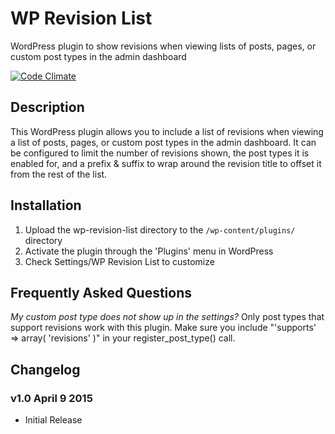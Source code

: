 # WP Revision List

WordPress plugin to show revisions when viewing lists of posts, pages, or custom post types in the admin dashboard

[![Code Climate](https://codeclimate.com/github/petenelson/wp-revision-list/badges/gpa.svg)](https://codeclimate.com/github/petenelson/wp-revision-list)

## Description

This WordPress plugin allows you to include a list of revisions when viewing a list of posts, pages, or custom post types in the admin dashboard.  It can be configured
to limit the number of revisions shown, the post types it is enabled for, and a prefix & suffix to wrap around the revision title to offset it from the rest of the list.

## Installation

1. Upload the wp-revision-list directory to the `/wp-content/plugins/` directory
2. Activate the plugin through the 'Plugins' menu in WordPress
3. Check Settings/WP Revision List to customize

## Frequently Asked Questions

*My custom post type does not show up in the settings?*
Only post types that support revisions work with this plugin.  Make sure you include "'supports' => array( 'revisions' )" in your register_post_type() call.


## Changelog

### v1.0 April 9 2015
- Initial Release
